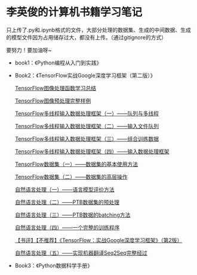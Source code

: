 # 李英俊的计算机书籍学习笔记

只上传了.py和.ipynb格式的文件，大部分处理的数据集、生成的中间数据、生成的模型文件因为占用储存过大，都没有上传。（通过gitignore的方式）

要努力！要加油呀~

- book1：《Python编程从入门到实践》

- Book2：《TensorFlow实战Google深度学习框架（第二版）》

  [TensorFlow图像处理函数学习总结](https://blog.csdn.net/qq_21579045/article/details/86569934)

  [TensorFlow图像预处理完整样例](https://blog.csdn.net/qq_21579045/article/details/86708656)

  [TensorFlow多线程输入数据处理框架（一）——队列与多线程](https://blog.csdn.net/qq_21579045/article/details/86758536)

  [TensorFlow多线程输入数据处理框架（二）——输入文件队列](https://blog.csdn.net/qq_21579045/article/details/86762578)

  [TensorFlow多线程输入数据处理框架（三）——组合训练数据](https://blog.csdn.net/qq_21579045/article/details/86772832)

  [TensorFlow多线程输入数据处理框架（四）——输入数据处理框架](https://blog.csdn.net/qq_21579045/article/details/86776887)

  [TensorFlow数据集（一）——数据集的基本使用方法](https://blog.csdn.net/qq_21579045/article/details/86904202)

  [TensorFlow数据集（二）——数据集的高层操作](https://blog.csdn.net/qq_21579045/article/details/87092969)

  [自然语言处理（一）——语言模型评价方法](https://blog.csdn.net/qq_21579045/article/details/87689562)

  [自然语言处理（二）——PTB数据集的预处理](https://blog.csdn.net/qq_21579045/article/details/87782302)

  [自然语言处理（三）——PTB数据的batching方法](https://blog.csdn.net/qq_21579045/article/details/87894986)

  [自然语言处理（四）——一个完整的训练程序](https://blog.csdn.net/qq_21579045/article/details/87937488)

  [【书评】【不推荐】《TensorFlow：实战Google深度学习框架》（第2版）](https://blog.csdn.net/qq_21579045/article/details/88388665)

  [自然语言处理（五）——实现机器翻译Seq2Seq完整经过](https://blog.csdn.net/qq_21579045/article/details/88657013)

- Book3：《Python数据科学手册》

